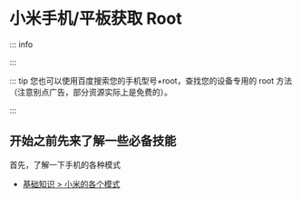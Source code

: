 # 小米手机/平板获取 Root

::: info
<!--@include: @/normal/danger_permissions/root/summary.md -->
:::

::: tip
您也可以使用百度搜索您的手机型号+root，查找您的设备专用的 root 方法（注意别点广告，部分资源实际上是免费的）。

<SearchBox content="红米 Note 11 5G root"/>
:::

## 开始之前先来了解一些必备技能

首先，了解一下手机的各种模式

- [基础知识 > 小米的各个模式](/normal/modes/xiaomi.md)
